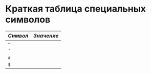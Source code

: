 # Краткая таблица специальных символов

| *Cимвол* | *Значение* |
| -------| -------- |
| `~`    |          |
| `'`    |          |
| `#`    |          |
| `$`    |          |
